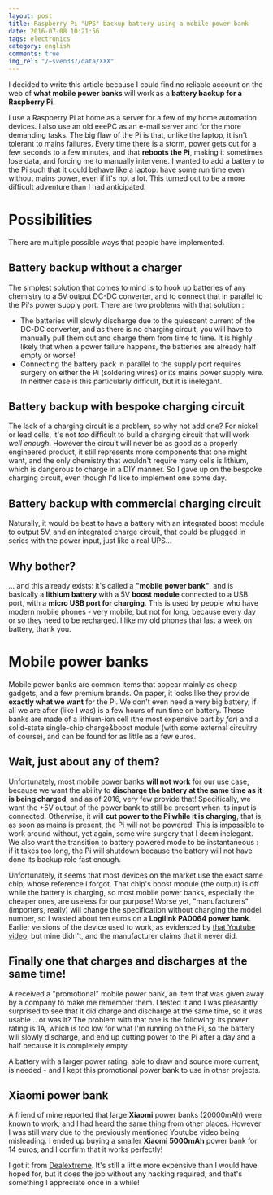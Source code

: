 ```yaml
---
layout: post
title: Raspberry Pi "UPS" backup battery using a mobile power bank
date: 2016-07-08 10:21:56
tags: electronics
category: english
comments: true
img_rel: "/~sven337/data/XXX"
---
```


I decided to write this article because I could find no reliable account on the web of **what mobile power banks** will work as a **battery backup for a Raspberry Pi**.

I use a Raspberry Pi at home as a server for a few of my home automation devices. I also use an old eeePC as an e-mail server and for the more demanding tasks. The big flaw of the Pi is that, unlike the laptop, it isn't tolerant to mains failures. Every time there is a storm, power gets cut for a few seconds to a few minutes, and that **reboots the Pi**, making it sometimes lose data, and forcing me to manually intervene. I wanted to add a battery to the Pi such that it could behave like a laptop: have some run time even without mains power, even if it's not a lot. This turned out to be a more difficult adventure than I had anticipated.

# Possibilities

There are multiple possible ways that people have implemented. 

## Battery backup without a charger

The simplest solution that comes to mind is to hook up batteries of any chemistry to a 5V output DC-DC converter, and to connect that in parallel to the Pi's power supply port. 
There are two problems with that solution :

- The batteries will slowly discharge due to the quiescent current of the DC-DC converter, and as there is no charging circuit, you will have to manually pull them out and charge them from time to time. It is highly likely that when a power failure happens, the batteries are already half empty or worse!
- Connecting the battery pack in parallel to the supply port requires surgery on either the Pi (soldering wires) or its mains power supply wire. In neither case is this particularly difficult, but it is inelegant.

## Battery backup with bespoke charging circuit

The lack of a charging circuit is a problem, so why not add one? For nickel or lead cells, it's not *too* difficult to build a charging circuit that will work *well enough*. However the circuit will never be as good as a properly engineered product, it still represents more components that one might want, and the only chemistry that wouldn't require many cells is lithium, which is dangerous to charge in a DIY manner. 
So I gave up on the bespoke charging circuit, even though I'd like to implement one some day.

## Battery backup with commercial charging circuit

Naturally, it would be best to have a battery with an integrated boost module to output 5V, and an integrated charge circuit, that could be plugged in series with the power input, just like a real UPS...

## Why bother?

... and this already exists: it's called a **"mobile power bank"**, and is basically a **lithium battery** with a 5V **boost module** connected to a USB port, with a **micro USB port for charging**. This is used by people who have modern mobile phones - very mobile, but not for long, because every day or so they need to be recharged. I like my old phones that last a week on battery, thank you.

# Mobile power banks

Mobile power banks are common items that appear mainly as cheap gadgets, and a few premium brands. On paper, it looks like they provide **exactly what we want** for the Pi. We don't even need a very big battery, if all we are after (like I was) is a few hours of run time on battery.
These banks are made of a lithium-ion cell (the most expensive part *by far*) and a solid-state single-chip charge&boost module (with some external circuitry of course), and can be found for as little as a few euros.

## Wait, just about any of them?

Unfortunately, most mobile power banks **will not work** for our use case, because we want the ability to **discharge the battery at the same time as it is being charged**, and as of 2016, very few provide that! Specifically, we want the +5V output of the power bank to still be present when its input is connected. Otherwise, it will **cut power to the Pi while it is charging**, that is, as soon as mains is present, the Pi will not be powered. This is impossible to work around without, yet again, some wire surgery that I deem inelegant. 
We also want the transition to battery powered mode to be instantaneous : if it takes too long, the Pi will shutdown because the battery will not have done its backup role fast enough. 

Unfortunately, it seems that most devices on the market use the exact same chip, whose reference I forgot. That chip's boost module (the output) is off while the battery is charging, so most mobile power banks, especially the cheaper ones, are useless for our purpose! Worse yet, "manufacturers" (importers, really) will change the specification without changing the model number, so I wasted about ten euros on a **Logilink PA0064 power bank**. Earlier versions of the device used to work, as evidenced by [that Youtube video](https://www.youtube.com/watch?v=6nh11axTXQo), but mine didn't, and the manufacturer claims that it never did.

## Finally one that charges and discharges at the same time!

A received a "promotional" mobile power bank, an item that was given away by a company to make me remember them. I tested it and I was pleasantly surprised to see that it did charge and discharge at the same time, so it was usable... or was it?
The problem with that one is the following: its power rating is 1A, which is too low for what I'm running on the Pi, so the battery will slowly discharge, and end up cutting power to the Pi after a day and a half because it is completely empty.

A battery with a larger power rating, able to draw and source more current, is needed - and I kept this promotional power bank to use in other projects.

## Xiaomi power bank

A friend of mine reported that large **Xiaomi** power banks (20000mAh) were known to work, and I had heard the same thing from other places. However I was still wary due to the previously mentioned Youtube video being misleading. I ended up buying a smaller **Xiaomi 5000mAh** power bank for 14 euros, and I confirm that it works perfectly!

I got it from [Dealextreme](http://www.dx.com/p/xiaomi-universal-5000mah-li-po-mobile-usb-power-source-bank-silvery-365318). It's still a little more expensive than I would have hoped for, but it does the job without any hacking required, and that's something I appreciate once in a while!

